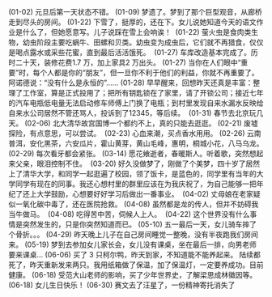 (01-02)
元旦后第一天状态不错。
(01-09)
梦遗了。梦到了那个巨型观音，从廊桥走到尽头的房间。
(01-22)
下雪了，挺厚的，还在下。女儿说她知道今天的语文作业是什么了，但她愿意写。儿子说踩在雪上会响诶！
 (01-22)
萤火虫是食肉类生物，幼虫阶段主要吃蜗牛、田螺和贝类。幼虫变为成虫后，它们就不再猎食，仅仅是喝点露水或采些花蜜，直到最后活活饿死。
 (01-27)
车库改造基本完成了。历时二十天，装修花费1.7 万，加上家具2 万出头。
(01-27)
当你在人们眼中“重要”时，每个人都是你的“朋友”，但一旦你不利于他们的利益，你就不再重要了。阿诺德说：“没有什么是永恒的”……
(01-28)
早早醒来，回想昨天还真是丰富：整理了工作室，算是正式投用了；把所有钥匙锁在了家里，请了开锁公司；接近七年的汽车电瓶低电量无法启动修车师傅上门换了电瓶；到村里发现自来水漏水反映给自来水公司居然不管还骂人，投诉到了12345，等后续。
 (01-31)
春节去北京玩几天。
(02-06)
北大清华故宫国博一个都约不上，真的只能去逛逛。
(02-21)
废墟探险，有点意思，可以尝试。
 (02-23)
心血来潮，买点香水用用。
(02-26)
云南普洱，安化黑茶，六安瓜片，霍山黄芽，黄山毛峰，惠明，桐城小花，八马乌龙。
(02-29)
每次看牙都会紧张。
(03-14)
愿花飨逝者，春暖斯人。听着歌，突然想起来父亲，眼泪控制不住。
 (03-20)
好久没做梦了，刚做了个美梦，四十岁了居然上了清华大学，和同学一起逛遍了校园，领了饭卡，是蓝色的，同学里有当年的大学同学有现在的同事。我还心想村里的群里应该在为我庆祝了，为自己能够一把年纪了还上大学鼓励，心想要好好学习后做出一番事业。
 (04-02)
丈母娘在老家疑似一氧化碳中毒了，还在医院抢救。
(04-08)
虽然都是龙的传人，但并不妨碍我当牛做马。
 (04-08)
吃得苦中苦，伺候人上人。
 (04-22)
这个世界没有什么事情是突然发生的，只是你突然知道而已。
(05-10)
五一最后一天，女儿骑车摔了个骨折。。。
(04-29)
昨天晚上儿子在自己房间睡觉一整晚，没有半夜跑我们房间来。
(05-19)
梦到去参加女儿家长会，女儿没有课桌，坐在最后一排，向男老师要来课桌…
(06-06)
买了 3 只柯尔鸭，昨天到家，不知道能不能养起来。
陆续都死了，昨天重新发来两只。我用纸箱做了保温，加了保温灯，一定要养成功。目前健康。
(06-18)
受范大山老师的影响，买了少年世界史，了解梁思成林徽因等。
(06-18)
女儿生日快乐！
(06-30)
赛文去了汪星了，一份精神寄托消失了
<!-- ##{"timestamp":1719754945}## -->
